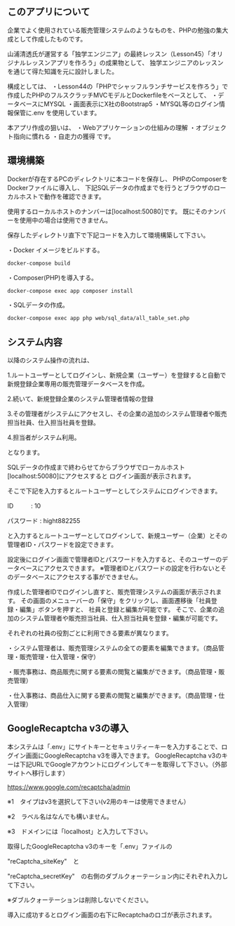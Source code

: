## このアプリについて

企業でよく使用されている販売管理システムのようなものを、PHPの勉強の集大成として作成したものです。

山浦清透氏が運営する「独学エンジニア」の最終レッスン（Lesson45）「オリジナルレッスンアプリを作ろう」の成果物として、
独学エンジニアのレッスンを通じて得た知識を元に設計しました。

構成としては、
・Lesson44の「PHPでシャッフルランチサービスを作ろう」で作成したPHPのフルスクラッチMVCモデルとDockerfileをベースとして、
・データベースにMYSQL
・画面表示にX社のBootstrap5
・MYSQL等のログイン情報保管に.env
を使用しています。

本アプリ作成の狙いは、
・Webアプリケーションの仕組みの理解
・オブジェクト指向に慣れる
・自走力の獲得
です。


## 環境構築

Dockerが存在するPCのディレクトリに本コードを保存し、
PHPのComposerをDockerファイルに導入し、
下記SQLデータの作成までを行うとブラウザのローカルホストで動作を確認できます。

使用するローカルホストのナンバーは[localhost:50080]です。
既にそのナンバーを使用中の場合は使用できません。


保存したディレクトリ直下で下記コードを入力して環境構築して下さい。

・Docker イメージをビルドする。
```bash
docker-compose build
```

・Composer(PHP)を導入する。
```bash
docker-compose exec app composer install
```

・SQLデータの作成。
```bash
docker-compose exec app php web/sql_data/all_table_set.php
```

## システム内容

以降のシステム操作の流れは、

1.ルートユーザーとしてログインし、新規企業（ユーザー）を登録すると自動で新規登録企業専用の販売管理データベースを作成。

2.続いて、新規登録企業のシステム管理者情報の登録

3.その管理者がシステムにアクセスし、その企業の追加のシステム管理者や販売担当社員、仕入担当社員を登録。

4.担当者がシステム利用。

となります。


SQLデータの作成まで終わらせてからブラウザでローカルホスト[localhost:50080]にアクセスすると
ログイン画面が表示されます。

そこで下記を入力するとルートユーザーとしてシステムにログインできます。


ID  　 　 : 10

パスワード : hight882255


と入力するとルートユーザーとしてログインして、新規ユーザー（企業）とその管理者ID・パスワードを設定できます。


設定後にログイン画面で管理者IDとパスワードを入力すると、そのユーザーのデータベースにアクセスできます。
※管理者IDとパスワードの設定を行わないとそのデータベースにアクセスする事ができません。


作成した管理者IDでログインし直すと、販売管理システムの画面が表示されます。
その画面のメニューバーの「保守」をクリックし、画面遷移後「社員登録・編集」ボタンを押すと、
社員と登録と編集が可能です。
そこで、企業の追加のシステム管理者や販売担当社員、仕入担当社員を登録・編集が可能です。


それぞれの社員の役割ごとに利用できる要素が異なります。

・システム管理者は、販売管理システムの全ての要素を編集できます。（商品管理・販売管理・仕入管理・保守）

・販売事務は、商品販売に関する要素の閲覧と編集ができます。（商品管理・販売管理）

・仕入事務は、商品仕入に関する要素の閲覧と編集ができます。（商品管理・仕入管理）





## GoogleRecaptcha v3の導入

本システムは「.env」にサイトキーとセキュリティーキーを入力することで、ログイン画面にGoogleRecaptcha v3を導入できます。
GoogleRecaptcha v3のキーは下記URLでGoogleアカウントにログインしてキーを取得して下さい。（外部サイトへ移行します）


https://www.google.com/recaptcha/admin


※1　タイプはv3を選択して下さい(v2用のキーは使用できません）

※2　ラベル名はなんでも構いません。

※3　ドメインには「localhost」と入力して下さい。



取得したGoogleRecaptcha v3のキーを「.env」ファイルの

"reCaptcha_siteKey"　と

"reCaptcha_secretKey"　の右側のダブルクォーテーション内にそれぞれ入力して下さい。

※ダブルクォーテーションは削除しないでください。

導入に成功するとログイン画面の右下にRecaptchaのロゴが表示されます。
